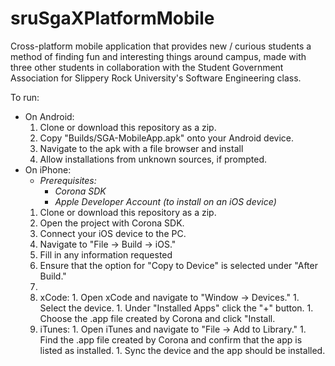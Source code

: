 # sruSgaXPlatformMobile
Cross-platform mobile application that provides new / curious students a method of finding fun and interesting things around campus, made with three other students in collaboration with the Student Government Association for Slippery Rock University's Software Engineering class.


To run:
- On Android:
  1. Clone or download this repository as a zip.
  1. Copy "Builds/SGA-MobileApp.apk" onto your Android device.
  1. Navigate to the apk with a file browser and install
  1. Allow installations from unknown sources, if prompted.
- On iPhone:
  - *Prerequisites:*
    - *Corona SDK*
    - *Apple Developer Account (to install on an iOS device)*
  1. Clone or download this repository as a zip.
  1. Open the project with Corona SDK.
  1. Connect your iOS device to the PC.
  1. Navigate to "File -> Build -> iOS."
  1. Fill in any information requested
  1. Ensure that the option for "Copy to Device" is selected under "After Build."
  1.
    1. xCode:
      1. Open xCode and navigate to "Window -> Devices."
      1. Select the device.
      1. Under "Installed Apps" click the "+" button.
      1. Choose the .app file created by Corona and click "Install.
    1. iTunes:
      1. Open iTunes and navigate to "File -> Add to Library."
      1. Find the .app file created by Corona and confirm that the app is listed as installed.
      1. Sync the device and the app should be installed.
